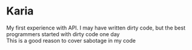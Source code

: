 # Karia

My first experience with API.
I may have written dirty code, but the best programmers started with dirty code one day
<br/>
This is a good reason to cover sabotage in my code
